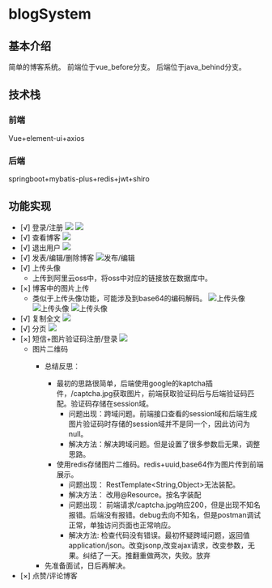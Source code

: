 # blogSystem
## 基本介绍
简单的博客系统。
前端位于vue_before分支。
后端位于java_behind分支。

## 技术栈
### 前端
Vue+element-ui+axios
### 后端
springboot+mybatis-plus+redis+jwt+shiro


## 功能实现
- [√] 登录/注册
![](img/img.png)
![](img/img2.png)
- [√] 查看博客
![](img/img3.png)
- [√] 退出用户
![](img/img.png)
- [√] 发表/编辑/删除博客
![发布/编辑](img/img6.png)
- [√] 上传头像
  * 上传到阿里云oss中，将oss中对应的链接放在数据库中。
- [×] 博客中的图片上传
  * 类似于上传头像功能，可能涉及到base64的编码解码。
![上传头像](img/img7.png) 
![上传头像](img/img8.png)
![上传头像](img/img9.png)
- [√] 复制全文
![](img/img3.png)
- [√] 分页
![](img/img3.png)
- [×] 短信+图片验证码注册/登录
![](img/img10.png)
  * 图片二维码
    * <p>总结反思：</p><ul><li>最初的思路很简单，后端使用google的kaptcha插件，/captcha.jpg获取图片，前端获取验证码后与后端验证码匹配。验证码存储在session域。<ul><li>问题出现：跨域问题。前端接口查看的session域和后端生成图片验证码时存储的session域并不是同一个，因此访问为null。</li><li>解决方法：解决跨域问题。但是设置了很多参数后无果，调整思路。</li></ul></li><li>使用redis存储图片二维码。redis+uuid,base64作为图片传到前端展示。<ul><li>问题出现： RestTemplate&lt;String,Object&gt;无法装配。</li><li>解决方法： 改用@Resource。按名字装配</li><li>问题出现： 前端请求/captcha.jpg响应200，但是出现不知名报错。后端没有报错。debug去向不知名，但是postman调试正常，单独访问页面也正常响应。</li><li>解决方法: 检查代码没有错误。最初怀疑跨域问题，返回值application/json。改变jsonp,改变ajax请求，改变参数，无果。纠结了一天。推翻重做两次，失败。放弃</li></ul></li></ul>
    * 先准备面试，日后再解决。
- [×] 点赞/评论博客
